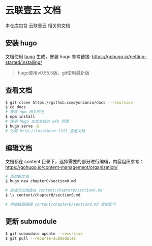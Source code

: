 # 云联壹云 文档

本仓库包含 云联壹云 相关的文档

## 安装 hugo

文档使用 [hugo](https://github.com/gohugoio/hugo) 生成，安装 hugo 参考链接: https://gohugo.io/getting-started/installing/
> hugo使用v0.55.5版，git使用最新版

## 查看文档

```bash
$ git clone https://github.com/yunionio/docs --recursive
$ cd docs
# 安装 npm 相关的包
$ npm install
# 使用 hugo 生成文档的 web 界面
$ hugo serve -D
# 访问 http://localhost:1313 查看文档
```

## 编辑文档

文档都在 content 目录下，选择需要的部分进行编辑，内容组织参考：https://gohugo.io/content-management/organization/

```bash
# 添加新文档
$ hugo new chapter0/section0.md

# 生成的文档会在 content/chapter0/section0.md
$ ls content/chapter0/section0.md

# 用编辑器编辑 content/chapter0/section0.md 文档即可
```

## 更新 submodule

```bash
$ git submodule update --recursive
$ git pull --recurse-submodules
```
